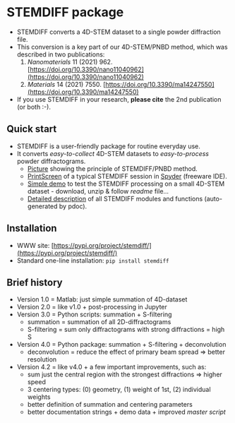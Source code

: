 STEMDIFF package
================

* STEMDIFF converts a 4D-STEM dataset to a single powder diffraction file.
* This conversion is a key part of our 4D-STEM/PNBD method, which was described in two publications:
	1. *Nanomaterials* 11 (2021) 962.
	   [https://doi.org/10.3390/nano11040962](https://doi.org/10.3390/nano11040962)
	2. *Materials* 14 (2021) 7550.
       [https://doi.org/10.3390/ma14247550](https://doi.org/10.3390/ma14247550)
* If you use STEMDIFF in your research, **please cite** the 2nd publication (or both :-). 

Quick start
-----------

* STEMDIFF is a user-friendly package for routine everyday use.
* It converts *easy-to-collect* 4D-STEM datasets to *easy-to-process* powder diffractograms.
	- [Picture](images/principle2.png) showing the principle of STEMDIFF/PNBD method.
	- [PrintScreen](images/stemdiff_prtscr.png) of a typical STEMDIFF session in
	  [Spyder](https://www.spyder-ide.org/) (freeware IDE).
	- [Simple demo](https://www.dropbox.com/s/sfqlrzrlexi9i35/STEMDIFF.RUN.SIMPLE.zip?dl=0)
	  to test the STEMDIFF processing on a small 4D-STEM dataset - download, unzip & follow *readme* file...
	- [Detailed description](pdoc.html/stemdiff/index.html) of all STEMDIFF modules and functions (auto-generated by pdoc).

Installation
------------

* WWW site: [https://pypi.org/project/stemdiff/](https://pypi.org/project/stemdiff/)
* Standard one-line installation: `pip install stemdiff`

Brief history
-------------

* Version 1.0 = Matlab: just simple summation of 4D-dataset
* Version 2.0 = like v1.0 + post-processing in Jupyter
* Version 3.0 = Python scripts: summation + S-filtering
	- summation = summation of all 2D-diffractograms
	- S-filtering = sum only diffractograms with strong diffractions = high S
* Version 4.0 = Python package: summation + S-filtering + deconvolution
	- deconvolution = reduce the effect of primary beam spread &rArr; better resolution 
* Version 4.2 = like v4.0 + a few important improvements, such as:
	- sum just the central region with the strongest diffractions &rArr; higher speed
	- 3 centering types: (0) geometry, (1) weight of 1st, (2) individual weights 
	- better definition of summation and centering parameters
	- better documentation strings + demo data + improved *master script*

